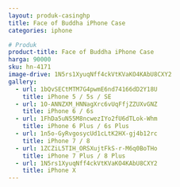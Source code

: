 ```yaml
---
layout: produk-casinghp
title: Face of Buddha iPhone Case
categories: iphone

# Produk
product-title: Face of Buddha iPhone Case
harga: 90000
sku: hn-4171
image-drive: 1N5rs1XyuqNff4ckVtKVaKO4KAbU8CXY2
gallery:
  - url: 1bQvSECtMTM7G4pwmE6nd74166dD2Y18U
    title: iPhone 5 / 5s / SE
  - url: 1O-ANNZXM_HNNagXrc6vUqFfjZZUXvGNZ
    title: iPhone 6 / 6s
  - url: 1FhDa5uN55M8ncwezIYo2fU6dTLok-Whm
    title: iPhone 6 Plus / 6s Plus
  - url: 1n5o-GyRvgosycUd1cLtK2HX-gj4b12rc
    title: iPhone 7 / 8
  - url: 1ZCZiL5TIH_ORSXujtFkS-r-M6q0BoTHo
    title: iPhone 7 Plus / 8 Plus
  - url: 1N5rs1XyuqNff4ckVtKVaKO4KAbU8CXY2
    title: iPhone X
---
```

